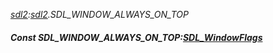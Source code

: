 _[sdl2](../../modules/sdl2/sdl2-module.md):[sdl2](../../modules/sdl2/sdl2-module.md).SDL\_WINDOW\_ALWAYS\_ON\_TOP_
##### Const SDL\_WINDOW\_ALWAYS\_ON\_TOP:[SDL_WindowFlags](../../modules/sdl2/sdl2-sdl_windowflags.md)
